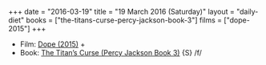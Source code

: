 +++
date = "2016-03-19"
title = "19 March 2016 (Saturday)"
layout = "daily-diet"
books = ["the-titans-curse-percy-jackson-book-3"]
films = ["dope-2015"]
+++


* Film: [Dope (2015)](/films/dope-2015) +
* Book: [The Titan’s Curse (Percy Jackson Book 3)](/books/the-titans-curse-percy-jackson-book-3) {S} /f/